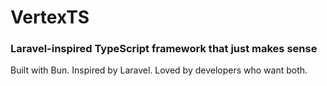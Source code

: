 # VertexTS

### Laravel-inspired TypeScript framework that just makes sense

Built with Bun. Inspired by Laravel. Loved by developers who want both.
